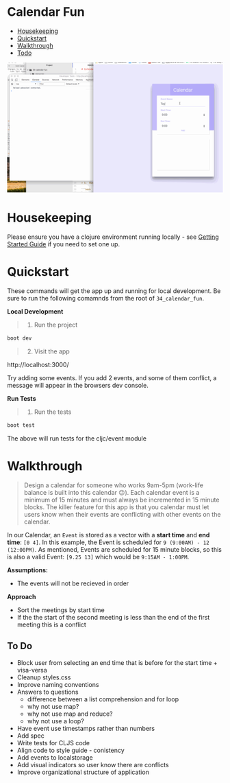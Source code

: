 # Calendar Fun

* [Housekeeping](#housekeeping)
* [Quickstart](#quickstart)
* [Walkthrough](#walkthrough)
* [Todo](#to-do)

![demo of calendar app](./docs/calendar_fun.gif)

# Housekeeping

Please ensure you have a clojure environment running locally - see [Getting Started Guide](https://github.com/tkjone/clojurescript-30#getting-started) if you need to set one up.

# Quickstart

These commands will get the app up and running for local development.  Be sure to run the following comamnds from the root of `34_calendar_fun`.

**Local Development**

> 1.  Run the project

```bash
boot dev
```

> 2.  Visit the app

http://localhost:3000/

Try adding some events.  If you add 2 events, and some of them conflict, a message will appear in the browsers dev console.


**Run Tests**

> 1.  Run the tests

```bash
boot test
```

The above will run tests for the cljc/event module

# Walkthrough

> Design a calendar for someone who works 9am-5pm (work-life balance is built into this calendar :wink:).  Each calendar event is a minimum of 15 minutes and must always be incremented in 15 minute blocks. The killer feature for this app is that you calendar must let users know when their events are conflicting with other events on the calendar.

In our Calendar, an `Event` is stored as a vector with a **start time** and **end time**: `[0 4]`.  In this example, the Event is scheduled for `9 (9:00AM) - 12 (12:00PM)`.  As mentioned, Events are scheduled for 15 minute blocks, so this is also a valid Event: `[9.25 13]` which would be `9:15AM - 1:00PM`.

**Assumptions:**

* The events will not be recieved in order

**Approach**

* Sort the meetings by start time
* If the the start of the second meeting is less than the end of the first meeting this is a conflict

## To Do

* Block user from selecting an end time that is before for the start time + visa-versa
* Cleanup styles.css
* Improve naming conventions
* Answers to questions
  - difference between a list comprehension and for loop
  - why not use map?
  - why not use map and reduce?
  - why not use a loop?
* Have event use timestamps rather than numbers
* Add spec
* Write tests for CLJS code
* Align code to style guide - conistency
* Add events to localstorage
* Add visual indicators so user know there are conflicts
* Improve organizational structure of application
